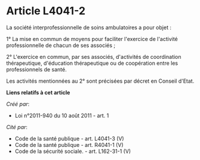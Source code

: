 # Article L4041-2

La société interprofessionnelle de soins ambulatoires a pour objet : 

1° La mise en commun de moyens pour faciliter l'exercice de l'activité professionnelle de chacun de ses associés ; 

2° L'exercice en commun, par ses associés, d'activités de coordination thérapeutique, d'éducation thérapeutique ou de
coopération entre les professionnels de santé. 

Les activités mentionnées au 2° sont précisées par décret en Conseil d'Etat.

**Liens relatifs à cet article**

_Créé par_:

  - Loi n°2011-940 du 10 août 2011 - art. 1

_Cité par_:

  - Code de la santé publique - art. L4041-3 (V)
  - Code de la santé publique - art. R4041-1 (V)
  - Code de la sécurité sociale. - art. L162-31-1 (V)
